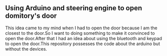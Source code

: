## Using Arduino and steering engine to open domitory's door







 This idea came to my mind when I had to open the door because
 I am the closest to the door.So I want to doing something to make it 
 convinced to open the door.After that I had an idea about using the 
 bluetooth and keypad to open the door.This repository
 possesses the code about the arduino but without the devices.
